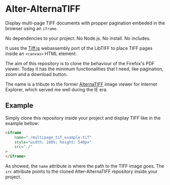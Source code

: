 # Alter-AlternaTIFF

Display multi-page TIFF documents with propper pagination embeded in the browser using an `iframe`.

No dependencies to your project. No Node.js. No install. No includes.

It uses the [Tiff.js](https://github.com/seikichi/tiff.js) webassembly port of the LibTIFF to place TIFF pages inside an `<canvas>` HTML element.

The aim of this repository is to clone the behaviour of the Firefox's PDF viewer. Today it has the minimum functionalities that I need, like pagination, zoom and a download button.

The name is a tribute to the former [AlternaTIFF](https://www.alternatiff.com/) image viewer for Internet Explorer, which served me well during the IE era.

## Example

Simply clone this repository inside your project and display TIFF like in the example bellow:

```html
<iframe
    name="./multipage_tif_example.tif"
    style="width: 100%; height: 540px"
    src="./"
>
</iframe>
```

As showed, the `name` attribute is where the path to the TIFF image goes. The `src` attribute points to the cloned Alter-AlternaTIFF repository inside your project.

